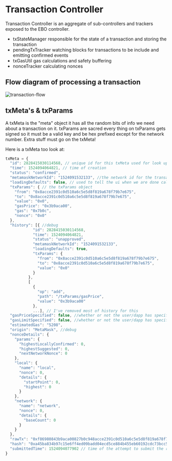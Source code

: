 # Transaction Controller

Transaction Controller is an aggregate of sub-controllers and trackers
exposed to the EBO controller.

- txStateManager
    responsible for the state of a transaction and
    storing the transaction
- pendingTxTracker
    watching blocks for transactions to be include
    and emitting confirmed events
- txGasUtil
    gas calculations and safety buffering
- nonceTracker
    calculating nonces

## Flow diagram of processing a transaction

![transaction-flow](../../../../docs/transaction-flow.png)

## txMeta's & txParams

A txMeta is the "meta" object it has all the random bits of info we need about a transaction on it. txParams are sacred every thing on txParams gets signed so it must
be a valid key and be hex prefixed except for the network number. Extra stuff must go on the txMeta!

Here is a txMeta too look at:

```js
txMeta = {
  "id": 2828415030114568, // unique id for this txMeta used for look ups
  "time": 1524094064821, // time of creation
  "status": "confirmed",
  "metamaskNetworkId": "1524091532133", //the network id for the transaction
  "loadingDefaults": false, // used to tell the ui when we are done calculatyig gass defaults
  "txParams": { // the txParams object
    "from": "0x8acce2391c0d510a6c5e5d8f819a678f79b7e675",
    "to": "0x8acce2391c0d510a6c5e5d8f819a678f79b7e675",
    "value": "0x0",
    "gasPrice": "0x3b9aca00",
    "gas": "0x7b0c",
    "nonce": "0x0"
  },
  "history": [{ //debug
            "id": 2828415030114568,
            "time": 1524094064821,
            "status": "unapproved",
            "metamaskNetworkId": "1524091532133",
            "loadingDefaults": true,
            "txParams": {
              "from": "0x8acce2391c0d510a6c5e5d8f819a678f79b7e675",
              "to": "0x8acce2391c0d510a6c5e5d8f819a678f79b7e675",
              "value": "0x0"
            }
          },
          [
            {
              "op": "add",
              "path": "/txParams/gasPrice",
              "value": "0x3b9aca00"
            },
            ...], // I've removed most of history for this
  "gasPriceSpecified": false, //whether or not the user/dapp has specified gasPrice
  "gasLimitSpecified": false, //whether or not the user/dapp has specified gas
  "estimatedGas": "5208",
  "origin": "MetaMask", //debug
  "nonceDetails": {
    "params": {
      "highestLocallyConfirmed": 0,
      "highestSuggested": 0,
      "nextNetworkNonce": 0
    },
    "local": {
      "name": "local",
      "nonce": 0,
      "details": {
        "startPoint": 0,
        "highest": 0
      }
    },
    "network": {
      "name": "network",
      "nonce": 0,
      "details": {
        "baseCount": 0
      }
    }
  },
  "rawTx": "0xf86980843b9aca00827b0c948acce2391c0d510a6c5e5d8f819a678f79b7e67580808602c5b5de66eea05c01a320b96ac730cb210ca56d2cb71fa360e1fc2c21fa5cf333687d18eb323fa02ed05987a6e5fd0f2459fcff80710b76b83b296454ad9a37594a0ccb4643ea90", // used for rebroadcast
  "hash": "0xa45ba834b97c15e6ff4ed09badd04ecd5ce884b455eb60192cdc73bcc583972a",
  "submittedTime": 1524094077902 // time of the attempt to submit the raw tx to the network, used in the ui to show the retry button
}
```
